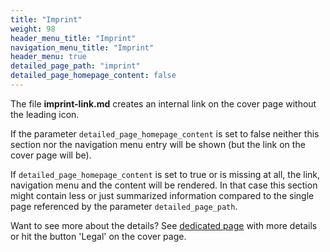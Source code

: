 ```yaml
---
title: "Imprint"
weight: 98
header_menu_title: "Imprint"
navigation_menu_title: "Imprint"
header_menu: true
detailed_page_path: "imprint"
detailed_page_homepage_content: false
---
```

The file **imprint-link.md** creates an internal link on the cover page without the leading icon.

If the parameter `detailed_page_homepage_content` is set to false neither this section nor the navigation menu entry will be shown (but the link on the cover page will be).

If `detailed_page_homepage_content` is set to true or is missing at all, the link, navigation menu and the content will be rendered. In that case this section might contain less or just summarized information compared to the single page referenced by the parameter `detailed_page_path`.

Want to see more about the details? See [dedicated page](imprint) with more details or hit the button 'Legal' on the cover page.
